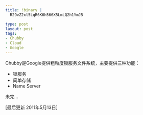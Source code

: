 ```yaml
--- 
title: !binary |
  R29vZ2xl5LqR6K6h566X5LmLQ2h1YmJ5

type: post
layout: post
tags: 
- Chubby
- Cloud
- Google
---
```

<p>Chubby是Google提供粗粒度锁服务文件系统，主要提供三种功能：</p>  <ul>   <li>锁服务</li>    <li>简单存储</li>    <li>Name Server</li> </ul>  <p>未完…</p>  <p>[最后更新 2011年5月13日]</p>
